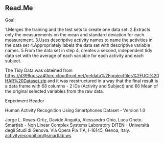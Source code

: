 ## Read.Me

Goal:

1.Merges the training and the test sets to create one data set.
2.Extracts only the measurements on the mean and standard deviation for each measurement. 
3.Uses descriptive activity names to name the activities in the data set
4.Appropriately labels the data set with descriptive variable names. 
5.From the data set in step 4, creates a second, independent tidy data set with the average of each variable for each activity and each subject.

The Tidy Data was obteined from https://d396qusza40orc.cloudfront.net/getdata%2Fprojectfiles%2FUCI%20HAR%20Dataset.zip 
and it was reestructured in a way that the final result is a data frame with 68 columns - 2 IDs (Activity and Subject) and 66 Mean of the original selected variables from the raw data.




Experiment Header

Human Activity Recognition Using Smartphones Dataset - Version 1.0

Jorge L. Reyes-Ortiz, Davide Anguita, Alessandro Ghio, Luca Oneto.
Smartlab - Non Linear Complex Systems Laboratory
DITEN - Università degli Studi di Genova.
Via Opera Pia 11A, I-16145, Genoa, Italy.
activityrecognition@smartlab.ws


